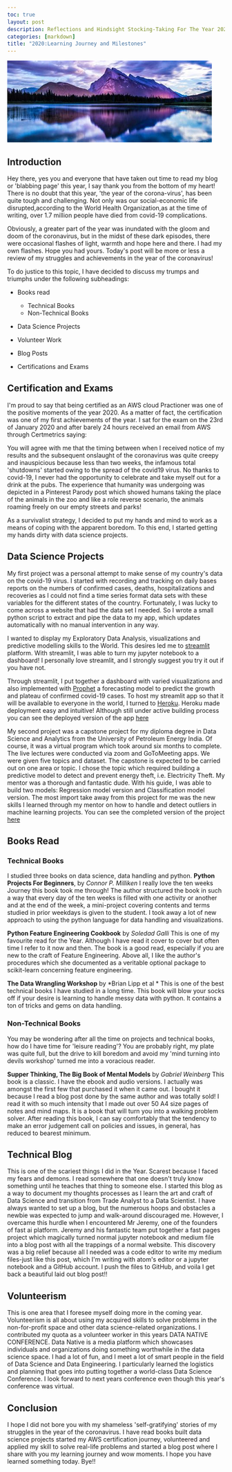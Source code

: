```yaml
---
toc: true
layout: post
description: Reflections and Hindsight Stocking-Taking For The Year 2020.
categories: [markdown]
title: "2020:Learning Journey and Milestones"
---
```



![](/images/reflection.jpeg)

## Introduction
Hey there, yes you and everyone that have taken out time to read my blog or 'blabbing page' this year, I say thank you from the bottom of my heart! There is no doubt that this year, 'the year of the corona-virus', has been quite tough and challenging. Not only was our social-economic life disrupted,according to the World Health Organization,as at the time of writing, over 1.7 million people have died from covid-19 complications.

Obviously, a greater part of the year was inundated with the gloom and doom of the coronavirus, but in the midst of these dark episodes, there were occasional flashes of light, warmth and hope here and there. I had my own flashes. Hope you had yours. Today's post will be more or less a review of my struggles and achievements in the year of the coronavirus!

To do justice to this topic, I have decided to discuss my trumps and triumphs under the following subheadings:

- Books read
   - Technical Books
   - Non-Technical Books

- Data Science Projects
- Volunteer Work
- Blog Posts
- Certifications and Exams

## Certification and Exams

I'm proud to say that being certified as an AWS cloud Practioner was one of the positive moments of the year 2020. As a matter of fact, the certification was one of my first achievements of the year. I sat for the exam on the 23rd of January 2020 and after barely 24 hours received an email from AWS through Certmetrics saying:
>

You will agree with me that the timing between when I received notice of my results and the subsequent onslaught of the coronavirus was quite creepy and inauspicious because less than two weeks, the infamous total 'shutdowns' started owing to the spread of the covid19 virus. No thanks to covid-19, I never had the opportunity to celebrate and take myself out for a drink at the pubs. The experience that humanity was undergoing was depicted in a Pinterest Parody post which showed humans taking the place of the animals in the zoo and like a role reverse scenario, the animals roaming freely on our empty streets and parks!

As a survivalist strategy, I decided to put my hands and mind to work as a means of coping with the apparent boredom.
To this end, I started getting my hands dirty with data science projects.


## Data Science Projects
My first project was a personal attempt to make sense of my country's data on the covid-19 virus. I started with recording and tracking on daily bases reports on the numbers of confirmed cases, deaths, hospitalizations and recoveries as I could not find a time series format data sets with these variables for the different states of the country.
Fortunately, I was lucky to come across a website that had the data set I needed. So I wrote a small python script to extract and pipe the data to my app, which updates automatically with no manual intervention in any way.

I wanted to display my Exploratory Data Analysis, visualizations and predictive modelling skills to the World. This desires led me to [streamlit ]('https://www.streamlit.io/') platform. With streamlit, I was able to turn my jupyter notebook to a dashboard! I personally love streamlit, and I strongly suggest you try it out if you have not.

Through streamlit, I put together a dashboard with varied visualizations and also implemented with [Prophet]('https://pypi.org/project/prophet/') a forecasting model to predict the growth and plateau of confirmed covid-19 cases. To host my streamlit app so that it will be available to everyone in the world, I turned to [Heroku]('https://www.heroku.com/'). Heroku made deployment easy and intuitive! Although still under active building process you can see the deployed version of the app [here]('https://covid-streamlit-app.herokuapp.com/')

My second project was a capstone project for my diploma degree in Data Science and Analytics from the University of Petroleum Energy India. Of course, it was a virtual program which took around six months to complete. The live lectures were conducted via zoom and GoToMeeting apps. We were given five topics and dataset. The capstone is expected to be carried out on one area or topic. I chose the topic which required building a predictive model to detect and prevent energy theft, i.e. Electricity Theft. My mentor was a thorough and fantastic dude. With his guide, I was able to build two models: Regression model version and Classification model version. The most import take away from this project for me was the new skills I learned through my mentor on how to handle and detect outliers in machine learning projects. You can see the completed version of the project [here]('https://github.com/ajakaiye33/Energy-Theft-Prediction/tree/master')


## Books Read
### Technical Books
I studied three books on data science, data handling and python.
**Python Projects For Beginners**, by *Connor P. Milliken*
I really love the ten weeks Journey this book took me through! The author structured the book in such a way that every day of the ten weeks is filled with one activity or another and at the end of the week, a mini-project covering contents and terms studied in prior weekdays is given to the student. I took away a lot of new approach to using the python language for data handling and visualizations.

**Python Feature Engineering Cookbook** by *Soledad Galli*
This is one of my favourite read for the Year. Although I have read it cover to cover but often time I refer to it now and then. The book is a good read, especially if you are new to the craft of Feature Engineering. Above all, I like the author's procedures which she documented as a veritable optional package to scikit-learn concerning feature engineering.

**The Data Wrangling Workshop** by *Brian Lipp et al *
This is one of the best technical books I have studied in a long time. This book will blow your socks off if your desire is learning to handle messy data with python. It contains a ton of tricks and gems on data handling.

### Non-Technical Books
You may be wondering after all the time on projects and technical books, how do I have time for 'leisure reading'? You are probably right, my plate was quite full, but the drive to kill boredom and avoid my 'mind turning into devils workshop' turned me into a voracious reader.

**Supper Thinking, The Big Book of Mental Models** by *Gabriel Weinberg*
This book is a classic. I have the ebook and audio versions. I actually was amongst the first few that purchased it when it came out. I bought it because I read a blog post done by the same author and was totally sold! I read it with so much intensity that I made out over 50 A4 size pages of notes and mind maps. It is a book that will turn you into a walking problem solver. After reading this book, I can say comfortably that the tendency to make an error judgement call on policies and issues, in general, has reduced to bearest minimum.

## Technical Blog
This is one of the scariest things I did in the Year. Scarest because I faced my fears and demons. I read somewhere that one doesn't truly know something until he teaches that thing to someone else. I started this blog as a way to document my thoughts processes as I learn the art and craft of Data Science and transition from Trade Analyst to a Data Scientist.
I have always wanted to set up a blog, but the numerous hoops and obstacles a newbie was expected to jump and walk-around discouraged me. However, I overcame this hurdle when I encountered Mr Jeremy, one of the founders of fast ai platform. Jeremy and his fantastic team put together a fast pages project which magically turned normal jupyter notebook and medium file into a blog post with all the trappings of a normal website. This discovery was a big relief because all I needed was a code editor to write my medium files-just like this post, which I'm writing with atom's editor or a jupyter notebook and a GitHub account. I push the files to GitHub, and voila I get back a beautiful laid out blog post!!

## Volunteerism
This is one area that I foresee myself doing more in the coming year. Volunteerism is all about using my acquired skills to solve problems in the non-for-profit space and other data science-related organizations. I contributed my quota as a volunteer worker in this years DATA NATIVE CONFERENCE. Data Native is a media platform which showcases individuals and organizations doing something worthwhile in the data science space. I had a lot of fun, and I meet a lot of smart people in the field of Data Science and Data Engineering. I particularly learned the logistics and planning that goes into putting together a world-class Data Science Conference. I look forward to next years conference even though this year's conference was virtual.

## Conclusion
I hope I did not bore you with my shameless 'self-gratifying' stories of my struggles in the year of the coronavirus. I have read books built data science projects started my AWS certification journey, volunteered and applied my skill to solve real-life problems and started a blog post where I share with you my learning journey and wow moments. I hope you have learned something today.
Bye!!
